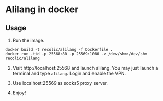 # Alilang in docker

## Usage

1. Run the image.

```
docker build -t recolic/alilang -f Dockerfile .
docker run -tid -p 25568:80 -p 25569:1080 -v /dev/shm:/dev/shm recolic/alilang
```

2. Visit http://localhost:25568 and launch alilang. You may just launch a terminal and type `alilang`.
Login and enable the VPN.

3. Use localhost:25569 as socks5 proxy server.

4. Enjoy!

